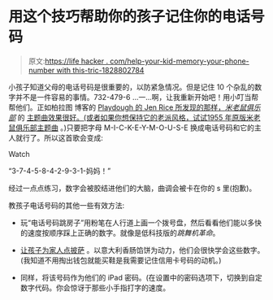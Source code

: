 # 用这个技巧帮助你的孩子记住你的电话号码

> 原文:[https://life hacker . com/help-your-kid-memory-your-phone-number with this-tric-1828802784](https://lifehacker.com/help-your-kid-memorize-your-phone-number-with-this-tric-1828802784)

小孩子知道父母的电话号码是很重要的，以防紧急情况。但是记住 10 个杂乱的数字并不是一件容易的事情。732-479-6 ...一...啊，让我重新开始吧！用小叮当帮帮他们。正如柏拉图 博客的 [Playdough 的 Jen Rice 所发现的那样，*米老鼠俱乐部*](https://www.playdoughtoplato.com/4-tricks-for-learning-phone-numbers/) 的 [主题曲效果很好。(或者如果你想保持它的老派风格，试试](https://www.youtube.com/watch?v=IMEwzzyBP7w)[1955 年原版米老鼠俱乐部主题曲](https://video.disney.com/watch/mickey-mouse-club-theme-song-lyric-video-4d485c8f0da9386a7bf02cf8) 。)只要把字母 M-I-C-K-E-Y-M-O-U-S-E 换成电话号码和它的主人就行了。所以这首歌会变成:

Watch

“3-7-4-5-8-4-2-9-3-1-妈妈！”

经过一点点练习，数字会被胶结进他们的大脑，曲调会被卡在你的 s 里(抱歉)。

教孩子电话号码的其他一些有效方法:

*   玩“电话号码跳房子”用粉笔在人行道上画一个拨号盘，然后看看他们能以多快的速度按顺序踩上正确的数字。就像是低科技版的*跳舞机革命*。

*   [让孩子为家人点披萨](https://offspring.lifehacker.com/let-your-kid-order-the-pizza-1823751326) 。以意大利香肠馅饼为动力，他们会很快学会这些数字。(我知道不用掏出钱包就能买鞋是我需要记住信用卡号码的动机。)
*   同样，将该号码作为他们的 iPad 密码。(在设置中的密码选项下，切换到自定数字代码。你会惊讶于那些小手指打字的速度。